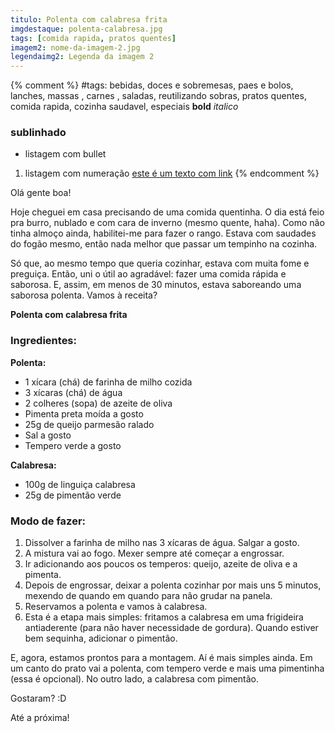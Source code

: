 ```yaml
---
titulo: Polenta com calabresa frita
imgdestaque: polenta-calabresa.jpg
tags: [comida rapida, pratos quentes]
imagem2: nome-da-imagem-2.jpg
legendaimg2: Legenda da imagem 2
---
```

{% comment %}
#tags: bebidas, doces e sobremesas, paes e bolos, lanches, massas , carnes , saladas, reutilizando sobras, pratos quentes, comida rapida, cozinha saudavel, especiais
**bold**
*italico*
### sublinhado
* listagem com bullet
1. listagem com numeração
[este é um texto com link](https://www.enderecodolink.com)
{% endcomment %}

Olá gente boa!

Hoje cheguei em casa precisando de uma comida quentinha. O dia está feio pra burro, nublado e com cara de inverno (mesmo quente, haha). Como não tinha almoço ainda, habilitei-me para fazer o rango. Estava com saudades do fogão mesmo, então nada melhor que passar um tempinho na cozinha.

Só que, ao mesmo tempo que queria cozinhar, estava com muita fome e preguiça. Então, uni o útil ao agradável: fazer uma comida rápida e saborosa. E, assim, em menos de 30 minutos, estava saboreando uma saborosa polenta. Vamos à receita?

**Polenta com calabresa frita**

### Ingredientes:

**Polenta:**

* 1 xícara (chá) de farinha de milho cozida
* 3 xícaras (chá) de água
* 2 colheres (sopa) de azeite de oliva
* Pimenta preta moída a gosto
* 25g de queijo parmesão ralado
* Sal a gosto
* Tempero verde a gosto

**Calabresa:**

* 100g de linguiça calabresa
* 25g de pimentão verde

### Modo de fazer:

1. Dissolver a farinha de milho nas 3 xícaras de água. Salgar a gosto. 
2. A mistura vai ao fogo. Mexer sempre até começar a engrossar.
3. Ir adicionando aos poucos os temperos: queijo, azeite de oliva e a pimenta.
4. Depois de engrossar, deixar a polenta cozinhar por mais uns 5 minutos, mexendo de quando em quando para não grudar na panela.
5. Reservamos a polenta e vamos à calabresa.
6. Esta é a etapa mais simples: fritamos a calabresa em uma frigideira antiaderente (para não haver necessidade de gordura). Quando estiver bem sequinha, adicionar o pimentão.

E, agora, estamos prontos para a montagem. Aí é mais simples ainda. Em um canto do prato vai a polenta, com tempero verde e mais uma pimentinha (essa é opcional). No outro lado, a calabresa com pimentão. 

Gostaram? :D

Até a próxima!

